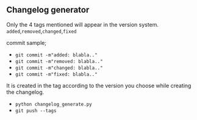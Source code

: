 ## Changelog generator

Only the 4 tags mentioned will appear in the version system.
`added`,`removed`,`changed`,`fixed`

commit sample;

* `git commit -m"added: blabla.."`
* `git commit -m"removed: blabla.."`
* `git commit -m"changed: blabla.."`
* `git commit -m"fixed: blabla.."`


It is created in the tag according to the version you choose while creating the changelog.

* `python changelog_generate.py`
* `git push --tags`
